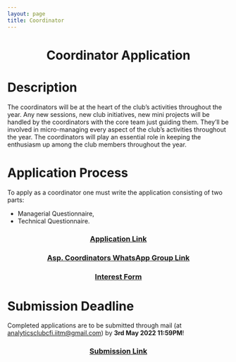 ```yaml
---
layout: page
title: Coordinator
---
```


<h1>
    <center>Coordinator Application</center>
</h1>

# Description

The coordinators will be at the heart of the club’s activities throughout the year. Any new sessions, new club
initiatives, new mini projects will be handled by the coordinators with the core team just guiding them. They’ll be involved in micro-managing every aspect of the club’s activities throughout the year. The coordinators will play an essential role in keeping the enthusiasm up among the club members throughout the year.

# Application Process

To apply as a coordinator one must write the application consisting of two parts: 
- Managerial Questionnaire,
- Technical Questionnaire.

<h3>
    <center><a href="https://drive.google.com/drive/folders/1jgrG_uQMW5SuTKZhLy8Q7rT2HJ5_7aBP?usp=sharing">Application Link</a></center>
</h3>

<h3>
    <center><a href="https://chat.whatsapp.com/IyEoIZz66eK2d8cmN1D4Lk">Asp. Coordinators WhatsApp Group Link</a></center>
</h3>

<h3>
    <center><a href="https://docs.google.com/forms/d/e/1FAIpQLScBkn_cW_fDpu7I-JP1zsR48vdRg03y-rZXtotH3SA1UOyjNg/viewform?usp=sf_link">Interest Form</a></center>
</h3>

# Submission Deadline

Completed applications are to be submitted through mail (at analyticsclubcfi.iitm@gmail.com) by **3rd May 2022 11:59PM**!

<h3>
<center><a href="https://forms.gle/kFZyvJkfpcT2hYk66">Submission Link</a></center>
</h3>

<div class="container">
    <div class="countdown-styled" data-date="May 3, 2022 23:59:59"></div>
</div>